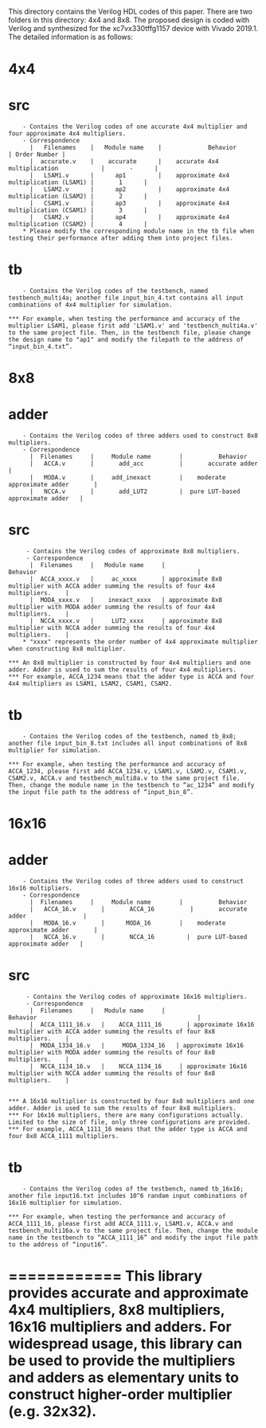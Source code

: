 This directory contains the Verilog HDL codes of this paper. There are two folders in this directory: 4x4 and 8x8. The proposed design is coded with Verilog and synthesized for the xc7vx330tffg1157 device with Vivado 2019.1. The detailed information is as follows:

# 4x4
   # src
        - Contains the Verilog codes of one accurate 4x4 multiplier and four approximate 4x4 multipliers.
        - Correspondence
          |   Filenames    |   Module name    |             Behavior                      | Order Number |
          |  accurate.v    |    accurate      |    accurate 4x4 multiplication            |       -      |
          |   LSAM1.v      |      ap1         |    approximate 4x4 multiplication (LSAM1) |       1      |
          |   LSAM2.v      |      ap2         |    approximate 4x4 multiplication (LSAM2) |       2      |
          |   CSAM1.v      |      ap3         |    approximate 4x4 multiplication (CSAM1) |       3      |
          |   CSAM2.v      |      ap4         |    approximate 4x4 multiplication (CSAM2) |       4      |
        * Please modify the corresponding module name in the tb file when testing their performance after adding them into project files.
   
   # tb
        - Contains the Verilog codes of the testbench, named testbench_multi4a; another file input_bin_4.txt contains all input combinations of 4x4 multiplier for simulation.
        
    *** For example, when testing the performance and accuracy of the multiplier LSAM1, please first add 'LSAM1.v' and 'testbench_multi4a.v' to the same project file. Then, in the testbench file, please change the design name to "ap1" and modify the filepath to the address of “input_bin_4.txt”.


# 8x8
   # adder
        - Contains the Verilog codes of three adders used to construct 8x8 multipliers.
        - Correspondence
          |  Filenames     |     Module name        |          Behavior                      
          |   ACCA.v       |       add_acc          |       accurate adder                |
          |   MODA.v       |     add_inexact        |    moderate approximate adder       |
          |   NCCA.v       |       add_LUT2         |  pure LUT-based approximate adder   |
   
   # src
         - Contains the Verilog codes of approximate 8x8 multipliers.
         - Correspondence
          |  Filenames     |   Module name     |                                       Behavior                                             |  
          |  ACCA_xxxx.v   |     ac_xxxx       | approximate 8x8 multiplier with ACCA adder summing the results of four 4x4 multipliers.    |
          |  MODA_xxxx.v   |    inexact_xxxx   | approximate 8x8 multiplier with MODA adder summing the results of four 4x4 multipliers.    |
          |  NCCA_xxxx.v   |     LUT2_xxxx     | approximate 8x8 multiplier with NCCA adder summing the results of four 4x4 multipliers.    |
        * "xxxx" represents the order number of 4x4 approximate multiplier when constructing 8x8 multiplier.
  
    *** An 8x8 multiplier is constructed by four 4x4 multipliers and one adder. Adder is used to sum the results of four 4x4 multipliers. 
    *** For example, ACCA_1234 means that the adder type is ACCA and four 4x4 multipliers as LSAM1, LSAM2, CSAM1, CSAM2.
  
   # tb
        - Contains the Verilog codes of the testbench, named tb_8x8; another file input_bin_8.txt includes all input combinations of 8x8 multiplier for simulation.
      
    *** For example, when testing the performance and accuracy of ACCA_1234, please first add ACCA_1234.v, LSAM1.v, LSAM2.v, CSAM1.v, CSAM2.v, ACCA.v and testbench_multi8a.v to the same project file. Then, change the module name in the testbench to “ac_1234” and modify the input file path to the address of “input_bin_8”.


# 16x16
   # adder
        - Contains the Verilog codes of three adders used to construct 16x16 multipliers.
        - Correspondence
          |  Filenames     |     Module name        |          Behavior                      
          |   ACCA_16.v       |       ACCA_16          |       accurate adder                |
          |   MODA_16.v       |      MODA_16        |    moderate approximate adder       |
          |   NCCA_16.v       |       NCCA_16         |  pure LUT-based approximate adder   |
   
   # src
         - Contains the Verilog codes of approximate 16x16 multipliers.
         - Correspondence
          |  Filenames     |   Module name     |                                       Behavior                                             |  
          |  ACCA_1111_16.v   |    ACCA_1111_16       | approximate 16x16 multiplier with ACCA adder summing the results of four 8x8 multipliers.    |
          |  MODA_1334_16.v   |     MODA_1334_16   | approximate 16x16 multiplier with MODA adder summing the results of four 8x8 multipliers.    |
          |  NCCA_1134_16.v   |    NCCA_1134_16     | approximate 16x16 multiplier with NCCA adder summing the results of four 8x8 multipliers.    |
 
  
    *** A 16x16 multiplier is constructed by four 8x8 multipliers and one adder. Adder is used to sum the results of four 8x8 multipliers. 
    *** For 16x16 multipliers, there are many configurations actually. Limited to the size of file, only three configurations are provided.
    *** For example, ACCA_1111_16 means that the adder type is ACCA and four 8x8 ACCA_1111 multipliers. 
  
   # tb
        - Contains the Verilog codes of the testbench, named tb_16x16; another file input16.txt includes 10^6 randam input combinations of 16x16 multiplier for simulation.
      
    *** For example, when testing the performance and accuracy of ACCA_1111_16, please first add ACCA_1111.v, LSAM1.v, ACCA.v and testbench_multi16a.v to the same project file. Then, change the module name in the testbench to “ACCA_1111_16” and modify the input file path to the address of “input16”.

============
This library provides accurate and approximate 4x4 multipliers, 8x8 multipliers, 16x16 multipliers and adders.
For widespread usage, this library can be used to provide the multipliers and adders as elementary units to construct higher-order multiplier (e.g. 32x32).
============ 



